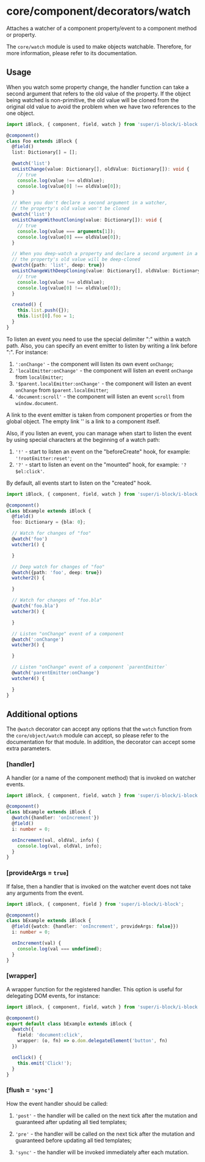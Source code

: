 # core/component/decorators/watch

Attaches a watcher of a component property/event to a component method or property.

The `core/watch` module is used to make objects watchable.
Therefore, for more information, please refer to its documentation.

## Usage

When you watch some property change, the handler function can take a second argument that refers to
the old value of the property. If the object being watched is non-primitive, the old value will be cloned from
the original old value to avoid the problem when we have two references to the one object.

```typescript
import iBlock, { component, field, watch } from 'super/i-block/i-block';

@component()
class Foo extends iBlock {
  @field()
  list: Dictionary[] = [];

  @watch('list')
  onListChange(value: Dictionary[], oldValue: Dictionary[]): void {
    // true
    console.log(value !== oldValue);
    console.log(value[0] !== oldValue[0]);
  }

  // When you don't declare a second argument in a watcher,
  // the property's old value won't be cloned
  @watch('list')
  onListChangeWithoutCloning(value: Dictionary[]): void {
    // true
    console.log(value === arguments[1]);
    console.log(value[0] === oldValue[0]);
  }

  // When you deep-watch a property and declare a second argument in a watcher,
  // the property's old value will be deep-cloned
  @watch({path: 'list', deep: true})
  onListChangeWithDeepCloning(value: Dictionary[], oldValue: Dictionary[]): void {
    // true
    console.log(value !== oldValue);
    console.log(value[0] !== oldValue[0]);
  }

  created() {
    this.list.push({});
    this.list[0].foo = 1;
  }
}
```

To listen an event you need to use the special delimiter ":" within a watch path.
Also, you can specify an event emitter to listen by writing a link before ":".
For instance:

1. `':onChange'` - the component will listen its own event `onChange`;
2. `'localEmitter:onChange'` - the component will listen an event `onChange` from `localEmitter`;
3. `'$parent.localEmitter:onChange'` - the component will listen an event `onChange` from `$parent.localEmitter`;
4. `'document:scroll'` - the component will listen an event `scroll` from `window.document`.

A link to the event emitter is taken from component properties or from the global object.
The empty link '' is a link to a component itself.

Also, if you listen an event, you can manage when start to listen the event by using special characters at the
beginning of a watch path:

1. `'!'` - start to listen an event on the "beforeCreate" hook, for example: `'!rootEmitter:reset'`;
2. `'?'` - start to listen an event on the "mounted" hook, for example: `'?$el:click'`.

By default, all events start to listen on the "created" hook.

```typescript
import iBlock, { component, field, watch } from 'super/i-block/i-block';

@component()
class bExample extends iBlock {
  @field()
  foo: Dictionary = {bla: 0};

  // Watch for changes of "foo"
  @watch('foo')
  watcher1() {

  }

  // Deep watch for changes of "foo"
  @watch({path: 'foo', deep: true})
  watcher2() {

  }

  // Watch for changes of "foo.bla"
  @watch('foo.bla')
  watcher3() {

  }

  // Listen "onChange" event of a component
  @watch(':onChange')
  watcher3() {

  }

  // Listen "onChange" event of a component `parentEmitter`
  @watch('parentEmitter:onChange')
  watcher4() {

  }
}
```

## Additional options

The `@watch` decorator can accept any options that the `watch` function from the `core/object/watch` module can accept,
so please refer to the documentation for that module. In addition, the decorator can accept some extra parameters.

### [handler]

A handler (or a name of the component method) that is invoked on watcher events.

```typescript
import iBlock, { component, field, watch } from 'super/i-block/i-block';

@component()
class bExample extends iBlock {
  @watch({handler: 'onIncrement'})
  @field()
  i: number = 0;

  onIncrement(val, oldVal, info) {
    console.log(val, oldVal, info);
  }
}
```

### [provideArgs = `true`]

If false, then a handler that is invoked on the watcher event does not take any arguments from the event.

```typescript
import iBlock, { component, field } from 'super/i-block/i-block';

@component()
class bExample extends iBlock {
  @field({watch: {handler: 'onIncrement', provideArgs: false}})
  i: number = 0;

  onIncrement(val) {
    console.log(val === undefined);
  }
}
```

### [wrapper]

A wrapper function for the registered handler. This option is useful for delegating DOM events, for instance:

```typescript
import iBlock, { component, field, watch } from 'super/i-block/i-block';

@component()
export default class bExample extends iBlock {
  @watch({
    field: 'document:click',
    wrapper: (o, fn) => o.dom.delegateElement('button', fn)
  })

  onClick() {
    this.emit('Click!');
  }
}
```

### [flush = `'sync'`]

How the event handler should be called:

1. `'post'` - the handler will be called on the next tick after the mutation and
   guaranteed after updating all tied templates;

2. `'pre'` - the handler will be called on the next tick after the mutation and
   guaranteed before updating all tied templates;

3. `'sync'` - the handler will be invoked immediately after each mutation.
